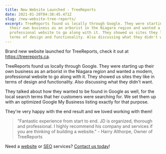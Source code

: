```yaml
---
title: New Website Launched - TreeReports
date: 2021-01-20T04:38:45.471Z
slug: /new-website-tree-reports/
excerpt: TreeReports found us locally through Google. They were starting up
  their own business as an arborist in the Niagara region and wanted a modern,
  professional website to go along with it. They showed us sites they like in
  terms of design and functionality. Also discussing what they didn't want.
---
```

Brand new website launched for TreeReports, check it out at <https://treereports.ca>.

TreeReports found us locally through Google. They were starting up their own business as an arborist in the Niagara region and wanted a modern, professional website to go along with it. They showed us sites they like in terms of design and functionality. Also discussing what they didn't want.

They talked about how they wanted to be found in Google as well, for the local search terms that her customers were searching for. We set them up with an optimized Google My Business listing exactly for that purpose.

They're very happy with the end result and we loved working with them!

> "Fantastic experience from start to end. JD is organized, thorough and professional. I highly recommend his company and services if you are thinking of building a website." - Harry Althorpe, Owner of TreeReports

Need a [website](https://infused.agency/websites) or [SEO](https://infused.agency/seo) services? [Contact us today](https://infused.agency/get-started)!

<!--EndFragment-->
